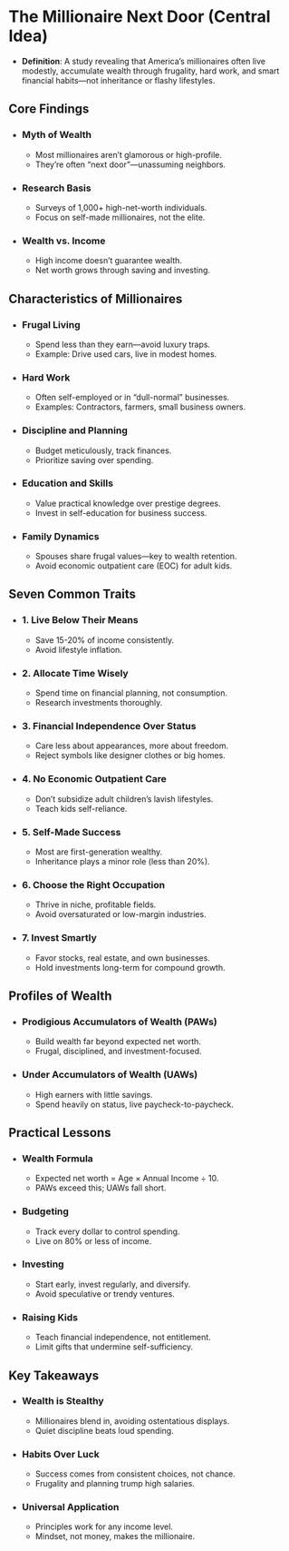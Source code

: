 # The Millionaire Next Door (Central Idea)

- **Definition**: A study revealing that America’s millionaires often live modestly, accumulate wealth through frugality, hard work, and smart financial habits—not inheritance or flashy lifestyles.

## Core Findings

- ### Myth of Wealth

  - Most millionaires aren’t glamorous or high-profile.
  - They’re often “next door”—unassuming neighbors.
- ### Research Basis

  - Surveys of 1,000+ high-net-worth individuals.
  - Focus on self-made millionaires, not the elite.
- ### Wealth vs. Income

  - High income doesn’t guarantee wealth.
  - Net worth grows through saving and investing.

## Characteristics of Millionaires

- ### Frugal Living

  - Spend less than they earn—avoid luxury traps.
  - Example: Drive used cars, live in modest homes.
- ### Hard Work

  - Often self-employed or in “dull-normal” businesses.
  - Examples: Contractors, farmers, small business owners.
- ### Discipline and Planning

  - Budget meticulously, track finances.
  - Prioritize saving over spending.
- ### Education and Skills

  - Value practical knowledge over prestige degrees.
  - Invest in self-education for business success.
- ### Family Dynamics

  - Spouses share frugal values—key to wealth retention.
  - Avoid economic outpatient care (EOC) for adult kids.

## Seven Common Traits

- ### 1. Live Below Their Means

  - Save 15-20% of income consistently.
  - Avoid lifestyle inflation.
- ### 2. Allocate Time Wisely

  - Spend time on financial planning, not consumption.
  - Research investments thoroughly.
- ### 3. Financial Independence Over Status

  - Care less about appearances, more about freedom.
  - Reject symbols like designer clothes or big homes.
- ### 4. No Economic Outpatient Care

  - Don’t subsidize adult children’s lavish lifestyles.
  - Teach kids self-reliance.
- ### 5. Self-Made Success

  - Most are first-generation wealthy.
  - Inheritance plays a minor role (less than 20%).
- ### 6. Choose the Right Occupation

  - Thrive in niche, profitable fields.
  - Avoid oversaturated or low-margin industries.
- ### 7. Invest Smartly

  - Favor stocks, real estate, and own businesses.
  - Hold investments long-term for compound growth.

## Profiles of Wealth

- ### Prodigious Accumulators of Wealth (PAWs)

  - Build wealth far beyond expected net worth.
  - Frugal, disciplined, and investment-focused.
- ### Under Accumulators of Wealth (UAWs)

  - High earners with little savings.
  - Spend heavily on status, live paycheck-to-paycheck.

## Practical Lessons

- ### Wealth Formula

  - Expected net worth = Age × Annual Income ÷ 10.
  - PAWs exceed this; UAWs fall short.
- ### Budgeting

  - Track every dollar to control spending.
  - Live on 80% or less of income.
- ### Investing

  - Start early, invest regularly, and diversify.
  - Avoid speculative or trendy ventures.
- ### Raising Kids

  - Teach financial independence, not entitlement.
  - Limit gifts that undermine self-sufficiency.

## Key Takeaways

- ### Wealth is Stealthy

  - Millionaires blend in, avoiding ostentatious displays.
  - Quiet discipline beats loud spending.
- ### Habits Over Luck

  - Success comes from consistent choices, not chance.
  - Frugality and planning trump high salaries.
- ### Universal Application

  - Principles work for any income level.
  - Mindset, not money, makes the millionaire.
